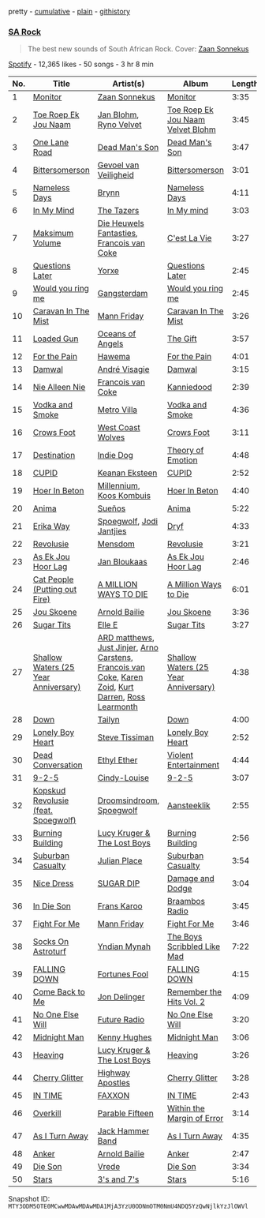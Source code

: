 pretty - [cumulative](/playlists/cumulative/37i9dQZF1DX9mHcd54VItZ.md) - [plain](/playlists/plain/37i9dQZF1DX9mHcd54VItZ) - [githistory](https://github.githistory.xyz/mackorone/spotify-playlist-archive/blob/main/playlists/plain/37i9dQZF1DX9mHcd54VItZ)

### [SA Rock ](https://open.spotify.com/playlist/37i9dQZF1DX9mHcd54VItZ)

> The best new sounds of South African Rock\. Cover: <a href="https://open.spotify.com/artist/1QsjWZGFjaIYKyvxaQUJuR?si=xrLjkasrQcu0AdhWIzzoGg">Zaan Sonnekus</a>

[Spotify](https://open.spotify.com/user/spotify) - 12,365 likes - 50 songs - 3 hr 8 min

| No. | Title | Artist(s) | Album | Length |
|---|---|---|---|---|
| 1 | [Monitor](https://open.spotify.com/track/6ehCbe3TFJmwqV5aNTYlCD) | [Zaan Sonnekus](https://open.spotify.com/artist/1QsjWZGFjaIYKyvxaQUJuR) | [Monitor](https://open.spotify.com/album/41UZWeiuFGm0GaXb8bjQm9) | 3:35 |
| 2 | [Toe Roep Ek Jou Naam](https://open.spotify.com/track/2ZYbvsHY9vG3pqI8qYTgN6) | [Jan Blohm](https://open.spotify.com/artist/4INPDZ7XS2f8jsp7CMM6WW), [Ryno Velvet](https://open.spotify.com/artist/1qn5hZjDJPBVBFsqLujvyt) | [Toe Roep Ek Jou Naam Velvet Blohm](https://open.spotify.com/album/3rWwRZdKja3xTo7CQYDBvi) | 3:45 |
| 3 | [One Lane Road](https://open.spotify.com/track/7jsZdatNbVONa1V6tF0Tm3) | [Dead Man's Son](https://open.spotify.com/artist/56BAnDZ3dSkEonH2yShhSx) | [Dead Man's Son](https://open.spotify.com/album/253Z7aBKpm5kgYSKO1fEpI) | 3:47 |
| 4 | [Bittersomerson](https://open.spotify.com/track/7lC9qPhTnfYYjXqeSKun7y) | [Gevoel van Veiligheid](https://open.spotify.com/artist/40woMxfZ3MF3iUOkCQguiS) | [Bittersomerson](https://open.spotify.com/album/4nBvLruXuk9NGPo8EeUwPt) | 3:01 |
| 5 | [Nameless Days](https://open.spotify.com/track/2JbJOErpX1djQoaH0xMq7j) | [Brynn](https://open.spotify.com/artist/63ayyzMFEPjH8K6ZtOVo9n) | [Nameless Days](https://open.spotify.com/album/5qKOPF5c7lRbycEM4lZf7n) | 4:11 |
| 6 | [In My Mind](https://open.spotify.com/track/4QIujxtLqnP1AGndp7fNlR) | [The Tazers](https://open.spotify.com/artist/3oBP043HsDnok9FzprqPce) | [In My mind](https://open.spotify.com/album/6t2MjbEdLrdir2i4bIN0kL) | 3:03 |
| 7 | [Maksimum Volume](https://open.spotify.com/track/4JsFnYPu7208vajpj05I7B) | [Die Heuwels Fantasties](https://open.spotify.com/artist/0FrkoXLOCHCWfMXw10Apxb), [Francois van Coke](https://open.spotify.com/artist/7pJtnZQLPJmqzVfdIz7eFF) | [C'est La Vie](https://open.spotify.com/album/6rwHalenFvXv3J6H2xj3MQ) | 3:27 |
| 8 | [Questions Later](https://open.spotify.com/track/2WBMiKKv3yltabqkdxEgWD) | [Yorxe](https://open.spotify.com/artist/6S4m4nLUKn7OuavvVKQWv8) | [Questions Later](https://open.spotify.com/album/6EVHtMDTZt2V13x7uDGEUb) | 2:45 |
| 9 | [Would you ring me](https://open.spotify.com/track/67u6GPGmrgkn6J6lRGb3PB) | [Gangsterdam](https://open.spotify.com/artist/63fJ4ckrhwwtDX31WrhqfS) | [Would you ring me](https://open.spotify.com/album/1Mp1dAxbCYUoRVmoHAHbbd) | 2:45 |
| 10 | [Caravan In The Mist](https://open.spotify.com/track/6raknpOUrMns81fs28m5xl) | [Mann Friday](https://open.spotify.com/artist/5mIQ8NjjqcuGvlboXVzJV8) | [Caravan In The Mist](https://open.spotify.com/album/63n0zHzpn8Ov5yNoSUoRnE) | 3:26 |
| 11 | [Loaded Gun](https://open.spotify.com/track/2plDiIgkQP195XUrFRTlNj) | [Oceans of Angels](https://open.spotify.com/artist/043vNvW2Jlt2J03d0tJJPY) | [The Gift](https://open.spotify.com/album/3Bw3SUtousZqEFxBOM2PM3) | 3:57 |
| 12 | [For the Pain](https://open.spotify.com/track/2PQ7EO8J48fdluJVXHCcBi) | [Hawema](https://open.spotify.com/artist/6CWA38UpeY34SNOKY29peK) | [For the Pain](https://open.spotify.com/album/62lgMNaKQtizxmRYQSQu4I) | 4:01 |
| 13 | [Damwal](https://open.spotify.com/track/2JMDWqOSByeWD9f2SpyXtK) | [André Visagie](https://open.spotify.com/artist/2iFXBPX3DpgZid32e9QqUK) | [Damwal](https://open.spotify.com/album/5aTy7ndoDNzd2ndsfbQ1I2) | 3:15 |
| 14 | [Nie Alleen Nie](https://open.spotify.com/track/0yXCVcqwnZdM2GVGtSMRS3) | [Francois van Coke](https://open.spotify.com/artist/7pJtnZQLPJmqzVfdIz7eFF) | [Kanniedood](https://open.spotify.com/album/2sAn67LpCat3XJqDuMmtTh) | 2:39 |
| 15 | [Vodka and Smoke](https://open.spotify.com/track/514tQtj7uyLHMn2yGgJkmj) | [Metro Villa](https://open.spotify.com/artist/5ix8M9VgoCHupwSJu5022W) | [Vodka and Smoke](https://open.spotify.com/album/3oDXIxLl40ilYOg0yfIfZm) | 4:36 |
| 16 | [Crows Foot](https://open.spotify.com/track/1HitnCS6sx1ffnsZkFiZky) | [West Coast Wolves](https://open.spotify.com/artist/5cPXEpwSlUHUTsGY3V39IY) | [Crows Foot](https://open.spotify.com/album/2rdWLJ9fW6uN5YDt62oetO) | 3:11 |
| 17 | [Destination](https://open.spotify.com/track/41HTRLeK7GD9251tiuX1vX) | [Indie Dog](https://open.spotify.com/artist/3RXbBpqUbS5sBzgyWgkotn) | [Theory of Emotion](https://open.spotify.com/album/4BznP0N1xfGkGR0aWspdvE) | 4:48 |
| 18 | [CUPID](https://open.spotify.com/track/5JOQ7Gasb2n4pGPBskx2xl) | [Keanan Eksteen](https://open.spotify.com/artist/2J4GlBnz2g9mW4Xwaa5M3C) | [CUPID](https://open.spotify.com/album/5kFsmjiNj6rH0iAL8EUNpF) | 2:52 |
| 19 | [Hoer In Beton](https://open.spotify.com/track/7wCIoRoxOnYx7DTUUfbOYy) | [Millennium](https://open.spotify.com/artist/4AaYTQtnZyjXm9JniWgGFw), [Koos Kombuis](https://open.spotify.com/artist/6tj3rGjkpJ3Zw2tDOMnzGZ) | [Hoer In Beton](https://open.spotify.com/album/6wTcDkkteYS8r3S7WEvIHn) | 4:40 |
| 20 | [Anima](https://open.spotify.com/track/4Qyg5bCO8wA2K5KB3iZf7D) | [Sueños](https://open.spotify.com/artist/3AOLvJjBisGaLoFRWsVOPL) | [Anima](https://open.spotify.com/album/1d5hvQ7OYkZmpVfMLf9Vqj) | 5:22 |
| 21 | [Erika Way](https://open.spotify.com/track/1smrGKf89mWioxRiWHLtV7) | [Spoegwolf](https://open.spotify.com/artist/6o4TnAxiqaQfZMLl55NFdn), [Jodi Jantjies](https://open.spotify.com/artist/7bO5j58JFaj207CPYThbpG) | [Dryf](https://open.spotify.com/album/445kxPtDxdYm3AMBJpKxLt) | 4:33 |
| 22 | [Revolusie](https://open.spotify.com/track/50Rbi8JYsD1kWfIQB4RsTg) | [Mensdom](https://open.spotify.com/artist/6dYzDh337aHBZUsHhscX9l) | [Revolusie](https://open.spotify.com/album/1w98OY20lrO64tCpn1tJlu) | 3:21 |
| 23 | [As Ek Jou Hoor Lag](https://open.spotify.com/track/1W5M5PXjBeLKgac4uMrbHO) | [Jan Bloukaas](https://open.spotify.com/artist/78BYwFUCGOHFIC54M4Rnic) | [As Ek Jou Hoor Lag](https://open.spotify.com/album/3GW8Df9g7461vot9mVJN29) | 2:46 |
| 24 | [Cat People \(Putting out Fire\)](https://open.spotify.com/track/235kuiRl7LYWJuJ0JnDw1j) | [A MILLION WAYS TO DIE](https://open.spotify.com/artist/5sItFxUca07yQu3TkbBp9U) | [A Million Ways to Die](https://open.spotify.com/album/02HSRazAjXl47xl0F62CT3) | 6:01 |
| 25 | [Jou Skoene](https://open.spotify.com/track/7FHRJmJRWB3qjUsn4B65HM) | [Arnold Bailie](https://open.spotify.com/artist/7xttIqt236FLfWKVsIDMxp) | [Jou Skoene](https://open.spotify.com/album/3uduux6dMKTobDSo6e6DAG) | 3:36 |
| 26 | [Sugar Tits](https://open.spotify.com/track/4zvgJZD3bm6V4axDHFErc3) | [Elle E](https://open.spotify.com/artist/1nDFaBV4uU4q5ytMeIoj1C) | [Sugar Tits](https://open.spotify.com/album/7pc2tW0f3iIfBeBjDmGQzv) | 3:27 |
| 27 | [Shallow Waters \(25 Year Anniversary\)](https://open.spotify.com/track/7vdiUC7BzKmBqsSEJsbnbr) | [ARD matthews](https://open.spotify.com/artist/5LeZoIsr3HTDipdWQbiAfo), [Just Jinjer](https://open.spotify.com/artist/4ywF40MvBzMeS8jijufoao), [Arno Carstens](https://open.spotify.com/artist/4VE8VoX8eVfwfVSuikRyxE), [Francois van Coke](https://open.spotify.com/artist/7pJtnZQLPJmqzVfdIz7eFF), [Karen Zoid](https://open.spotify.com/artist/1x6N4tQft8TwRuhOfRUgWC), [Kurt Darren](https://open.spotify.com/artist/3fFoaTI85WuaVkSMUxeYRd), [Ross Learmonth](https://open.spotify.com/artist/5ONIVFtUBDrUz28G8ltCHN) | [Shallow Waters \(25 Year Anniversary\)](https://open.spotify.com/album/1dqY6TUiXJMyMOsQ657mw4) | 4:38 |
| 28 | [Down](https://open.spotify.com/track/5HZHEJr2lB9UuJdTnJ2LlC) | [Tailyn](https://open.spotify.com/artist/2qzHxFKbv8nubU91e90OHx) | [Down](https://open.spotify.com/album/1iY7kl6SSFgsvanujYfz4n) | 4:00 |
| 29 | [Lonely Boy Heart](https://open.spotify.com/track/0oMAe0kUbEvzBDfiNtk6AP) | [Steve Tissiman](https://open.spotify.com/artist/7ebybXjJ5EhyGVt7fhM5fJ) | [Lonely Boy Heart](https://open.spotify.com/album/2fZYS7lZt0PjkRjgfUe5Nf) | 2:52 |
| 30 | [Dead Conversation](https://open.spotify.com/track/22vgy2SzEAWCrLOP5gXnl3) | [Ethyl Ether](https://open.spotify.com/artist/0SbWug1zk2RZx8WkkwIJpt) | [Violent Entertainment](https://open.spotify.com/album/37QdH3r9th6XplJOBVgt5G) | 4:44 |
| 31 | [9\-2\-5](https://open.spotify.com/track/522Xm0H1JrHGCUM0cRtuhx) | [Cindy\-Louise](https://open.spotify.com/artist/6nEhQq8FIrP4VY4lixkdZD) | [9\-2\-5](https://open.spotify.com/album/1B3vzwGRP0OZ3pZ4XhsIC5) | 3:07 |
| 32 | [Kopskud Revolusie \(feat\. Spoegwolf\)](https://open.spotify.com/track/5taKG0t4Z0sv247eXWuWij) | [Droomsindroom](https://open.spotify.com/artist/36P4zQxOGCSabr44bXS8kW), [Spoegwolf](https://open.spotify.com/artist/6o4TnAxiqaQfZMLl55NFdn) | [Aansteeklik](https://open.spotify.com/album/3dOKf9YXYnPLlRLaCwsL2G) | 2:55 |
| 33 | [Burning Building](https://open.spotify.com/track/4GCCyU0clhBbGzoylegT0Z) | [Lucy Kruger & The Lost Boys](https://open.spotify.com/artist/2qFDhzWBDqbPOjhy8Fkl3u) | [Burning Building](https://open.spotify.com/album/7L0sDlplj7LoHjZ7mj2ETT) | 2:56 |
| 34 | [Suburban Casualty](https://open.spotify.com/track/0dfdQeAFmqYU73QISETk7K) | [Julian Place](https://open.spotify.com/artist/0l5bLIu2lwaoE2Jp15kVcr) | [Suburban Casualty](https://open.spotify.com/album/7tUR8nLZ32a4UoimsM3hmI) | 3:54 |
| 35 | [Nice Dress](https://open.spotify.com/track/6Kd1izacFjRIP7qUYwqOea) | [SUGAR DIP](https://open.spotify.com/artist/4LguOGGtT3KZLhdCYRN7JG) | [Damage and Dodge](https://open.spotify.com/album/34kSCWvTzuTg3YG2Rr1hRk) | 3:04 |
| 36 | [In Die Son](https://open.spotify.com/track/3FWouV30HIUtD9cs89Aiou) | [Frans Karoo](https://open.spotify.com/artist/327EzTZc6z3mGwHbdaNKBO) | [Braambos Radio](https://open.spotify.com/album/7DUqi6xcyUDNkdCS4gvKal) | 3:45 |
| 37 | [Fight For Me](https://open.spotify.com/track/04SvT7sTy6PcImc0mmEXmU) | [Mann Friday](https://open.spotify.com/artist/5mIQ8NjjqcuGvlboXVzJV8) | [Fight For Me](https://open.spotify.com/album/20vcpStEfCgWZiwTtGojta) | 3:46 |
| 38 | [Socks On Astroturf](https://open.spotify.com/track/5gtDFsmSgRX9wWYNjVFUer) | [Yndian Mynah](https://open.spotify.com/artist/5vPZcy1yojk3MN9D2g1c0C) | [The Boys Scribbled Like Mad](https://open.spotify.com/album/4Jx4ckh0oER0VRdmrQlJdX) | 7:22 |
| 39 | [FALLING DOWN](https://open.spotify.com/track/2DsW6khzay6yv7OMe7Is0x) | [Fortunes Fool](https://open.spotify.com/artist/6xKedc1VLxptty71ldI0Py) | [FALLING DOWN](https://open.spotify.com/album/1d456n0tT0NBMjrdSfahwS) | 4:15 |
| 40 | [Come Back to Me](https://open.spotify.com/track/6IaBSKJbUHfH3MgRmLIr5p) | [Jon Delinger](https://open.spotify.com/artist/6N08SlULviNvUJhmDgevsF) | [Remember the Hits Vol\. 2](https://open.spotify.com/album/25y45kTKUv2gmtQnUqzymB) | 4:09 |
| 41 | [No One Else Will](https://open.spotify.com/track/76KLjagyMyDblwHHHgVJLZ) | [Future Radio](https://open.spotify.com/artist/072SqMAxf3dxwWoa2aTTH7) | [No One Else Will](https://open.spotify.com/album/3xq4IJTrAK1atE6FVsBY98) | 3:20 |
| 42 | [Midnight Man](https://open.spotify.com/track/69K78xQYAiwO7GUEJgXByG) | [Kenny Hughes](https://open.spotify.com/artist/6Y0yxjU9WEv7qauNd39OYL) | [Midnight Man](https://open.spotify.com/album/0U63JmTcJjB7MA3P1oyEfL) | 3:06 |
| 43 | [Heaving](https://open.spotify.com/track/0sYJEJYGBKaiTcHdAcMAUP) | [Lucy Kruger & The Lost Boys](https://open.spotify.com/artist/2qFDhzWBDqbPOjhy8Fkl3u) | [Heaving](https://open.spotify.com/album/4vVdnV7qeVHfw6eXvsuAHj) | 3:26 |
| 44 | [Cherry Glitter](https://open.spotify.com/track/2V57HqcRwmG9wYr8rcFbAa) | [Highway Apostles](https://open.spotify.com/artist/66GDNl05VRYiOnkKgVfOEE) | [Cherry Glitter](https://open.spotify.com/album/7EqFfWWUmsqSI0csBwIasf) | 3:28 |
| 45 | [IN TIME](https://open.spotify.com/track/6y7Y65Klj3xweqD4aGMJeC) | [FAXXON](https://open.spotify.com/artist/09g0uGvlDQ3TmMnZgjl4rf) | [IN TIME](https://open.spotify.com/album/4ARwLOhAqcNho5PfqJt9wl) | 2:43 |
| 46 | [Overkill](https://open.spotify.com/track/6Pnoo2W3kHr11N0Eb4YEqg) | [Parable Fifteen](https://open.spotify.com/artist/0nIR1lnY2FD8JAaKcmmV1Z) | [Within the Margin of Error](https://open.spotify.com/album/5qhaaBLxoGO2D7Gi4Rd6Dr) | 3:14 |
| 47 | [As I Turn Away](https://open.spotify.com/track/6CwB8nrDMcPa9WhLdvYlUv) | [Jack Hammer Band](https://open.spotify.com/artist/33IsTMCKx8LrRejpXlG7tZ) | [As I Turn Away](https://open.spotify.com/album/62Ho9iSsrb6yX7lLMx36FS) | 4:35 |
| 48 | [Anker](https://open.spotify.com/track/7vcdnzmzZS0oNDpqLgfn3g) | [Arnold Bailie](https://open.spotify.com/artist/7xttIqt236FLfWKVsIDMxp) | [Anker](https://open.spotify.com/album/1Viibdh9TgQh4TGpkmnLth) | 2:47 |
| 49 | [Die Son](https://open.spotify.com/track/5XN4CaqKylyeSvGRm3qKKz) | [Vrede](https://open.spotify.com/artist/4SqW28gCAQ45aqUa0KszgX) | [Die Son](https://open.spotify.com/album/5ttZoEZPKLeJqC1fr2okSJ) | 3:34 |
| 50 | [Stars](https://open.spotify.com/track/2FWNe8tTLt0bCJBOY9nPWc) | [3's and 7's](https://open.spotify.com/artist/1kVg5h8vTlaeO6BG4Tpf5H) | [Stars](https://open.spotify.com/album/7gx4tHQGiQWj7JP0McroDJ) | 5:16 |

Snapshot ID: `MTY3ODM5OTE0MCwwMDAwMDAwMDA1MjA3YzU0ODNmOTM0NmU4NDQ5YzQwNjlkYzJlOWVl`
